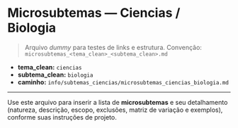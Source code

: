 # Microsubtemas — Ciencias / Biologia

> Arquivo *dummy* para testes de links e estrutura.
> Convenção: `microsubtemas_<tema_clean>_<subtema_clean>.md`

- **tema_clean:** `ciencias`
- **subtema_clean:** `biologia`
- **caminho:** `info/subtemas_ciencias/microsubtemas_ciencias_biologia.md`

---

Use este arquivo para inserir a lista de **microsubtemas** e seu detalhamento (natureza, descrição, escopo, exclusões, matriz de variação e exemplos), conforme suas instruções de projeto.

